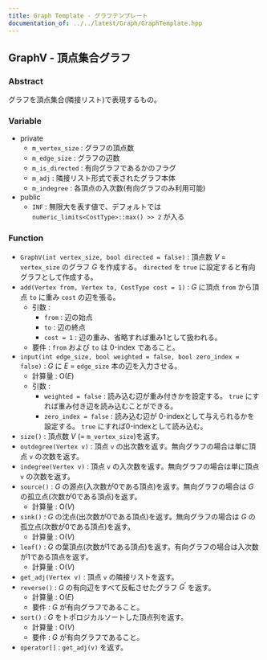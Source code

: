 ```yaml
---
title: Graph Template - グラフテンプレート
documentation_of: ../../latest/Graph/GraphTemplate.hpp
---
```


<script type="text/javascript" async src="https://cdnjs.cloudflare.com/ajax/libs/mathjax/2.7.7/MathJax.js?config=TeX-MML-AM_CHTML">
</script>
<script type="text/x-mathjax-config">
 MathJax.Hub.Config({
 tex2jax: {
 inlineMath: [['$', '$'] ],
 displayMath: [ ['$$','$$'], ["\\[","\\]"] ]
 }
 });
</script>

## GraphV - 頂点集合グラフ

### Abstract

グラフを頂点集合(隣接リスト)で表現するもの。

### Variable

- private
    - `m_vertex_size` : グラフの頂点数
    - `m_edge_size` : グラフの辺数
    - `m_is_directed` : 有向グラフであるかのフラグ
    - `m_adj` : 隣接リスト形式で表されたグラフ本体
    - `m_indegree` : 各頂点の入次数(有向グラフのみ利用可能)
- public
    - `INF` : 無限大を表す値で、デフォルトでは `numeric_limits<CostType>::max() >> 2` が入る

### Function

- `GraphV(int vertex_size, bool directed = false)` : 頂点数 $V$ = `vertex_size` のグラフ $G$ を作成する。 `directed` を `true` に設定すると有向グラフとして作成する。
- `add(Vertex from, Vertex to, CostType cost = 1)` : $G$ に頂点 `from` から頂点 `to` に重み `cost` の辺を張る。
    - 引数 :
        - `from` : 辺の始点
        - `to` : 辺の終点
        - `cost = 1` : 辺の重み、省略すれば重み1として扱われる。
    - 要件 : `from` および `to` は 0-index であること。
- `input(int edge_size, bool weighted = false, bool zero_index = false)` : $G$ に $E$ = `edge_size` 本の辺を入力させる。
    - 計算量 : $\textrm{O}(E)$
    - 引数 :
        - `weighted = false` : 読み込む辺が重み付きかを設定する。 `true` にすれば重み付き辺を読み込むことができる。
        - `zero_index = false` : 読み込む辺が 0-indexとして与えられるかを設定する。 `true` にすれば0-indexとして読み込む。
- `size()` : 頂点数 $V$ (= `m_vertex_size`)を返す。
- `outdegree(Vertex v)` : 頂点 `v` の出次数を返す。無向グラフの場合は単に頂点 `v` の次数を返す。
- `indegree(Vertex v)` : 頂点 `v` の入次数を返す。無向グラフの場合は単に頂点 `v` の次数を返す。
- `source()` : $G$ の源点(入次数が0である頂点)を返す。無向グラフの場合は $G$ の孤立点(次数が0である頂点)を返す。
    - 計算量 : $\textrm{O}(V)$
- `sink()` : $G$ の沈点(出次数が0である頂点)を返す。無向グラフの場合は $G$ の孤立点(次数が0である頂点)を返す。
    - 計算量 : $\textrm{O}(V)$
- `leaf()` : $G$ の葉頂点(次数が1である頂点)を返す。有向グラフの場合は入次数が1である頂点を返す。
    - 計算量 : $\textrm{O}(V)$
- `get_adj(Vertex v)` : 頂点 `v` の隣接リストを返す。
- `reverse()` : $G$ の有向辺をすべて反転させたグラフ $G^\prime$ を返す。
    - 計算量 : $\textrm{O}(E)$
    - 要件 : $G$ が有向グラフであること。
- `sort()` : $G$ をトポロジカルソートした頂点列を返す。
    - 計算量 : $\textrm{O}(V)$
    - 要件 : $G$ が有向グラフであること。   
- `operator[]` : `get_adj(v)` を返す。
